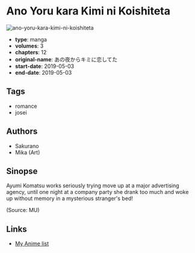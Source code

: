 # Ano Yoru kara Kimi ni Koishiteta

![ano-yoru-kara-kimi-ni-koishiteta](https://cdn.myanimelist.net/images/manga/1/244249.jpg)

-   **type**: manga
-   **volumes**: 3
-   **chapters**: 12
-   **original-name**: あの夜からキミに恋してた
-   **start-date**: 2019-05-03
-   **end-date**: 2019-05-03

## Tags

-   romance
-   josei

## Authors

-   Sakurano
-   Mika (Art)

## Sinopse

Ayumi Komatsu works seriously trying move up at a major advertising agency, until one night at a company party she drank too much and woke up without memory in a mysterious stranger's bed!

(Source: MU)

## Links

-   [My Anime list](https://myanimelist.net/manga/136202/Ano_Yoru_kara_Kimi_ni_Koishiteta)
